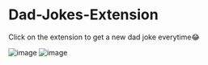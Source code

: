 # Dad-Jokes-Extension
Click on the extension to get a new dad joke everytime😂

![image](https://user-images.githubusercontent.com/113309059/224242019-a44583cb-df28-42fa-ae74-7ccf3a4a96a2.png)
![image](https://user-images.githubusercontent.com/113309059/224242068-b0f4e256-556d-4579-b538-dbfcecc98d9a.png)

